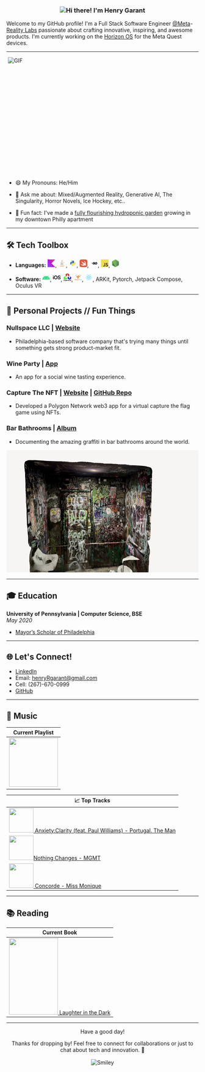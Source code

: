 <!-- Heading -->
<h3 align="center"><img src = "https://raw.githubusercontent.com/MartinHeinz/MartinHeinz/master/wave.gif" width = 30px>Hi there! I'm Henry Garant</h3>

Welcome to my GitHub profile! I'm a Full Stack Software Engineer [@Meta](https://www.linkedin.com/company/meta/)-[Reality Labs](https://www.meta.com/emerging-tech) passionate about crafting innovative, inspiring, and awesome products. I'm currently working on the [Horizon OS](https://www.meta.com/blog/meta-horizon-os-open-hardware-ecosystem-asus-republic-gamers-lenovo-xbox/?srsltid=AfmBOorj_btiAL2yc9HSycFlSRBkOQZyHqB6t7OehSi0CwsCSj8JfzY2) for the Meta Quest devices.
<hr>

<img align="right" alt="GIF" src="code.gif" width="500" height="320" />


- 😄 My Pronouns: He/Him   

- 💬 Ask me about: Mixed/Augmented Reality, Generative AI, The Singularity, Horror Novels, Ice Hockey, etc..

- 🌱 Fun fact: I've made a [fully flourishing hydroponic garden](garden.jpg) growing in my downtown Philly apartment

<hr>

## 🛠️ Tech Toolbox

- **Languages:**
<code><img height="20" src="https://raw.githubusercontent.com/github/explore/80688e429a7d4ef2fca1e82350fe8e3517d3494d/topics/kotlin/kotlin.png"></code>,
<code><img height="20" src="https://raw.githubusercontent.com/github/explore/80688e429a7d4ef2fca1e82350fe8e3517d3494d/topics/java/java.png"></code>,
<code><img height="20" src="https://raw.githubusercontent.com/github/explore/80688e429a7d4ef2fca1e82350fe8e3517d3494d/topics/python/python.png"></code>,
<code><img height="20" src="https://raw.githubusercontent.com/github/explore/80688e429a7d4ef2fca1e82350fe8e3517d3494d/topics/swift/swift.png"></code>,
<code><img height="20" src="https://raw.githubusercontent.com/github/explore/80688e429a7d4ef2fca1e82350fe8e3517d3494d/topics/go/go.png"></code>,
<code><img height="20" src="https://raw.githubusercontent.com/github/explore/80688e429a7d4ef2fca1e82350fe8e3517d3494d/topics/javascript/javascript.png"></code>,
<code><img height="20" src="https://raw.githubusercontent.com/github/explore/80688e429a7d4ef2fca1e82350fe8e3517d3494d/topics/nodejs/nodejs.png"></code>


- **Software:** 
<code><img height="20" src="https://raw.githubusercontent.com/github/explore/80688e429a7d4ef2fca1e82350fe8e3517d3494d/topics/android/android.png"></code>,
<code><img height="20" src="https://raw.githubusercontent.com/github/explore/80688e429a7d4ef2fca1e82350fe8e3517d3494d/topics/ios/ios.png"></code>,
<code><img height="20" src="https://raw.githubusercontent.com/github/explore/80688e429a7d4ef2fca1e82350fe8e3517d3494d/topics/opencv/opencv.png"></code>,
<code><img height="20" src="https://raw.githubusercontent.com/github/explore/5c058a388828bb5fde0bcafd4bc867b5bb3f26f3/topics/tensorflow/tensorflow.png"></code>,
<code><img height="20" src="https://raw.githubusercontent.com/github/explore/80688e429a7d4ef2fca1e82350fe8e3517d3494d/topics/react/react.png"></code>,
ARKit, Pytorch, Jetpack Compose, Oculus VR

<hr>

## 🚀 Personal Projects // Fun Things

### Nullspace LLC | [Website](https://www.null-space.xyz/)
- Philadelphia-based software company that's trying many things until something gets strong product-market fit.

### Wine Party | [App](https://apps.apple.com/us/app/wine-party/id6744271442)
- An app for a social wine tasting experience.

### Capture The NFT | [Website](https://www.capturethenft.live) | [GitHub Repo](https://github.com/Henri93/Capture-The-NFT)
- Developed a Polygon Network web3 app for a virtual capture the flag game using NFTs.

### Bar Bathrooms | [Album](https://poly.cam/album/92C0269D-B961-4698-AC5A-763E7C581092)
- Documenting the amazing graffiti in bar bathrooms around the world.

<img src="bar-scan.jpg" width="100%" height="320" />

<hr>

## 🎓 Education

**University of Pennsylvania | Computer Science, BSE**  
*May 2020*  
- [Mayor’s Scholar of Philadelphia](https://srfs.upenn.edu/financial-aid/mayors-scholarship)

<hr>

## 🌐 Let's Connect!

- [LinkedIn](https://www.linkedin.com/in/henry-garant/)
- Email: [henryRgarant@gmail.com](mailto:henryRgarant@gmail.com)
- Cell: (267)-670-0999
- [GitHub](https://github.com/Henri93)

<hr>

## 🎵 Music

| Current Playlist                                                                                                                  |
| ------------------------------------------------------------------------------------------------------------------------------ |
| <a href="https://open.spotify.com/playlist/7M3JkPSZQb5dgEyVPyb0me?si=d0c17d54996e438b"><img src="https://mosaic.scdn.co/300/ab67616d00001e020dc520e09dbd8fd12fab4f6fab67616d00001e023da6fc7e32f0a55c5a023ae0ab67616d00001e02c5786ae3e710d1bddcb378acab67616d00001e02efa73dc6e54767a9659a4e6f" width="128" height="128"></a> |

<table>
  <thead>
    <tr>
      <th>📈 Top Tracks</th>
    </tr>
  </thead>
  <tbody>
    <tr>
      <td><a href="https://open.spotify.com/track/6bb0cjkeG55hXl7pkRu5mn?si=6c6dc97c2260433f"><img src="https://i.scdn.co/image/ab67616d0000b27327e49a37460c4445053eeb4f" width="64" height="64"> Anxiety:Clarity (feat. Paul Williams) - Portugal. The Man</a></td>
    </tr>
    <tr></tr> <!-- hide gray row -->
    <tr>
      <td><a href="https://open.spotify.com/track/1QyJXTWxF7iIfOfh84fH0G?si=cd83f4d7d17e4da8"><img src="https://i.scdn.co/image/ab67616d0000b2731fd336bd388a632180e721d8" width="64" height="64">Nothing Changes - MGMT</a></td>
    </tr>
    <tr></tr> <!-- hide gray row -->
    <tr>
      <td><a href="https://open.spotify.com/track/1QWj9NYh8ZcSugtyBhSIea?si=b863b6919c44409f"><img src="https://i.scdn.co/image/ab67616d0000b2730b616ea7eb573b24774080c9" width="64" height="64"> Concorde - Miss Monique</a></td>
    </tr>
  </tbody>
</table>

<hr>

## 📚 Reading

| Current Book                                                                                                                  |
| ------------------------------------------------------------------------------------------------------------------------------ |
| <a href="https://www.goodreads.com/book/show/8151.Laughter_in_the_Dark"><img src="https://m.media-amazon.com/images/I/61IIDFhSAIL._SL1200_.jpg" width="128" height="200"> Laughter in the Dark</a> |

<hr>

<div align="center">
<p>Have a good day!</p>
<p>Thanks for dropping by! Feel free to connect for collaborations or just to chat about tech and innovation. 🚀</p>
<div>
<img src="https://github.com/fnky/fnky/raw/fnky/img/smile.gif" alt="Smiley" align="center">
</div>
</div>
